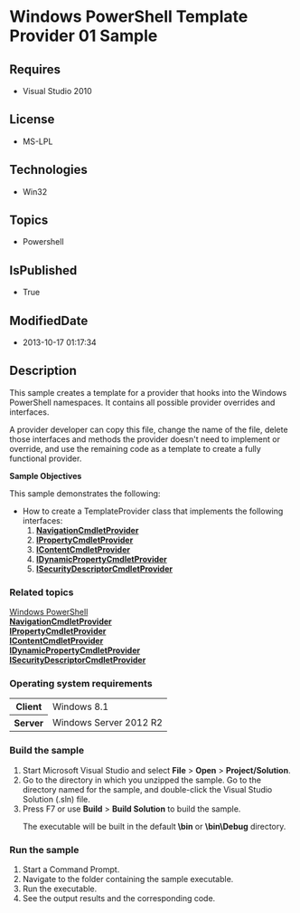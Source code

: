 # Windows PowerShell Template Provider 01 Sample
## Requires
* Visual Studio 2010
## License
* MS-LPL
## Technologies
* Win32
## Topics
* Powershell
## IsPublished
* True
## ModifiedDate
* 2013-10-17 01:17:34
## Description

<div id="mainSection">
<p>This sample creates a template for a provider that hooks into the Windows PowerShell namespaces. It contains all possible provider overrides and interfaces.
</p>
<p>A provider developer can copy this file, change the name of the file, delete those interfaces and methods the provider doesn't need to implement or override, and use the remaining code as a template to create a fully functional provider.
</p>
<p><b>Sample Objectives</b></p>
<p>This sample demonstrates the following: </p>
<ul>
<li>How to create a TemplateProvider class that implements the following interfaces:
<ol>
<li><a href="http://msdn.microsoft.com/en-us/library/windows/desktop/ms551375"><b>NavigationCmdletProvider</b></a>
</li><li><a href="http://msdn.microsoft.com/en-us/library/windows/desktop/ms551365"><b>IPropertyCmdletProvider</b></a>
</li><li><a href="http://msdn.microsoft.com/en-us/library/windows/desktop/ms551352"><b>IContentCmdletProvider</b></a>
</li><li><a href="http://msdn.microsoft.com/en-us/library/windows/desktop/ms551362"><b>IDynamicPropertyCmdletProvider</b></a>
</li><li><a href="http://msdn.microsoft.com/en-us/library/windows/desktop/ms551369"><b>ISecurityDescriptorCmdletProvider</b></a>
</li></ol>
</li></ul>
<p></p>
<h3><a id="related_topics"></a>Related topics</h3>
<dl><dt><a href="http://go.microsoft.com/fwlink/?LinkID=178145">Windows PowerShell</a>
</dt><dt><a href="http://msdn.microsoft.com/en-us/library/windows/desktop/ms551375"><b>NavigationCmdletProvider</b></a>
</dt><dt><a href="http://msdn.microsoft.com/en-us/library/windows/desktop/ms551365"><b>IPropertyCmdletProvider</b></a>
</dt><dt><a href="http://msdn.microsoft.com/en-us/library/windows/desktop/ms551352"><b>IContentCmdletProvider</b></a>
</dt><dt><a href="http://msdn.microsoft.com/en-us/library/windows/desktop/ms551362"><b>IDynamicPropertyCmdletProvider</b></a>
</dt><dt><a href="http://msdn.microsoft.com/en-us/library/windows/desktop/ms551369"><b>ISecurityDescriptorCmdletProvider</b></a>
</dt></dl>
<h3>Operating system requirements</h3>
<table>
<tbody>
<tr>
<th>Client</th>
<td><dt>Windows&nbsp;8.1 </dt></td>
</tr>
<tr>
<th>Server</th>
<td><dt>Windows Server&nbsp;2012&nbsp;R2 </dt></td>
</tr>
</tbody>
</table>
<h3>Build the sample</h3>
<p></p>
<ol>
<li>Start Microsoft Visual Studio and select <b>File</b> &gt; <b>Open</b> &gt; <b>
Project/Solution</b>. </li><li>Go to the directory in which you unzipped the sample. Go to the directory named for the sample, and double-click the Visual Studio Solution (.sln) file.
</li><li>Press F7 or use <b>Build</b> &gt; <b>Build Solution</b> to build the sample.
<p>The executable will be built in the default<b> \bin</b> or <b>\bin\Debug</b> directory.</p>
</li></ol>
<p></p>
<h3>Run the sample</h3>
<p></p>
<ol>
<li>Start a Command Prompt. </li><li>Navigate to the folder containing the sample executable. </li><li>Run the executable. </li><li>See the output results and the corresponding code. </li></ol>
<p></p>
</div>
